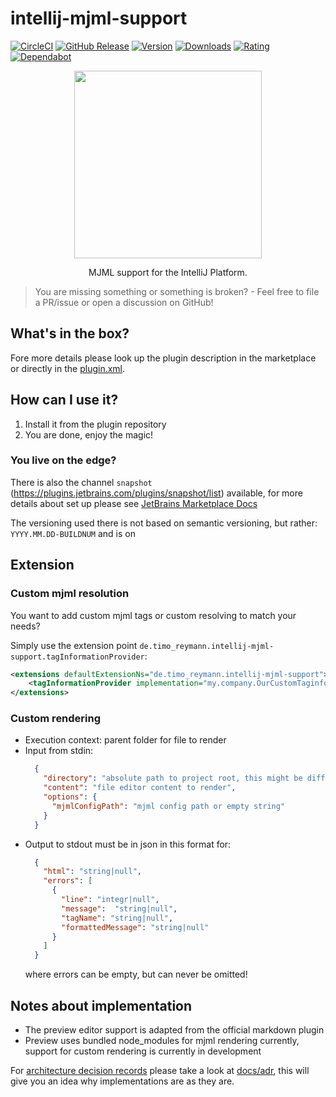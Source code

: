 intellij-mjml-support
===
[![CircleCI](https://circleci.com/gh/timo-reymann/intellij-mjml-support.svg?style=shield)](https://app.circleci.com/pipelines/github/timo-reymann/intellij-mjml-support)
[![GitHub Release](https://img.shields.io/github/v/tag/timo-reymann/intellij-mjml-support.svg?label=version)](https://github.com/timo-reymann/intellij-mjml-support/releases)
[![Version](https://img.shields.io/jetbrains/plugin/v/16418-mjml-support)](https://plugins.jetbrains.com/plugin/16418-mjml-support/versions)
[![Downloads](https://img.shields.io/jetbrains/plugin/d/16418-mjml-support)](https://plugins.jetbrains.com/plugin/16418-mjml-support)
[![Rating](https://img.shields.io/jetbrains/plugin/r/rating/16418-mjml-support)](https://plugins.jetbrains.com/plugin/16418-mjml-support/reviews)
[![Dependabot](https://badgen.net/badge/Dependabot/enabled/green?icon=dependabot)](https://dependabot.com/)

<p align="center">
	<img width="300" src="./src/main/resources/META-INF/pluginIcon.svg">
</p>

<p align="center">
	MJML support for the IntelliJ Platform.
</p>

> You are missing something or something is broken? - Feel free to file a PR/issue or open a discussion on GitHub!

## What's in the box?

Fore more details please look up the plugin description in the marketplace or directly in
the [plugin.xml](./src/main/resources/META-INF/plugin.xml).

## How can I use it?

1. Install it from the plugin repository
4. You are done, enjoy the magic!

### You live on the edge?

There is also the channel `snapshot` (https://plugins.jetbrains.com/plugins/snapshot/list) available, for more details
about set up please
see [JetBrains Marketplace Docs](https://plugins.jetbrains.com/docs/marketplace/custom-release-channels.html#configuring-a-custom-channel-in-intellij-platform-based-ides)

The versioning used there is not based on semantic versioning, but rather: `YYYY.MM.DD-BUILDNUM` and is on

## Extension

### Custom mjml resolution

You want to add custom mjml tags or custom resolving to match your needs?

Simply use the extension point `de.timo_reymann.intellij-mjml-support.tagInformationProvider`:

```xml
<extensions defaultExtensionNs="de.timo_reymann.intellij-mjml-support">
    <tagInformationProvider implementation="my.company.OurCustomTaginformationProvider"/>
</extensions>
```

### Custom rendering

- Execution context: parent folder for file to render
- Input from stdin:
  ```json
    {
      "directory": "absolute path to project root, this might be different from the current file location",
      "content": "file editor content to render",
      "options": {
        "mjmlConfigPath": "mjml config path or empty string"
      }
    }
  ```
- Output to stdout must be in json in this format for:
  ```json
    {
      "html": "string|null",
      "errors": [
        {
          "line": "integr|null",
          "message":  "string|null",
          "tagName": "string|null",
          "formattedMessage": "string|null"
        } 
      ]
    }
  ```
  where errors can be empty, but can never be omitted!

## Notes about implementation

- The preview editor support is adapted from the official markdown plugin
- Preview uses bundled node_modules for mjml rendering currently, support for custom rendering is currently in
  development

For [architecture decision records](https://adr.github.io/) please take a look at [docs/adr](./docs/adr), this will give
you an idea why implementations are as they are.
